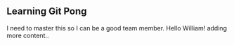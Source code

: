 ## Learning Git Pong
I need to master this so I can be a good team member.
Hello William!
adding more content..